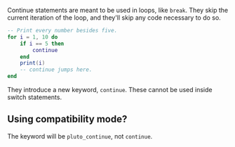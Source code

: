 Continue statements are meant to be used in loops, like `break`. They skip the current iteration of the loop, and they'll skip any code necessary to do so.
```lua title="Example Code"
-- Print every number besides five.
for i = 1, 10 do
    if i == 5 then
        continue
    end
    print(i)
    -- continue jumps here.
end
```
They introduce a new keyword, `continue`. These cannot be used inside switch statements.

## Using compatibility mode?
The keyword will be `pluto_continue`, not `continue`.